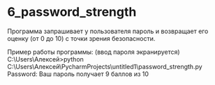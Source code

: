 # 6_password_strength

Программа запрашивает у пользователя пароль и возвращает его оценку (от 0 до 10) с точки зрения безопасности.

Пример работы программы: (ввод пароля экранируется)
C:\Users\Алексей>python C:\Users\Алексей\PycharmProjects\untitled1\password_strength.py
Password:
Ваш пароль получает 9 баллов из 10
